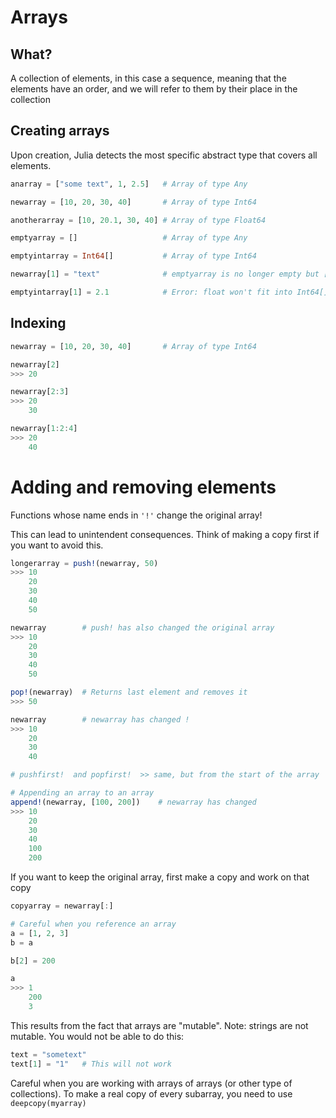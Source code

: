 # Arrays

## What?
A collection of elements, in this case a sequence, meaning that the elements have an order, and we will refer to them by their place in the collection


## Creating arrays
Upon creation, Julia detects the most specific abstract type that covers all elements.
```julia
anarray = ["some text", 1, 2.5]   # Array of type Any

newarray = [10, 20, 30, 40]       # Array of type Int64

anotherarray = [10, 20.1, 30, 40] # Array of type Float64

emptyarray = []                   # Array of type Any

emptyintarray = Int64[]           # Array of type Int64

newarray[1] = "text"              # emptyarray is no longer empty but ["text"]

emptyintarray[1] = 2.1            # Error: float won't fit into Int64[]
```

## Indexing
```julia
newarray = [10, 20, 30, 40]       # Array of type Int64

newarray[2]
>>> 20

newarray[2:3]
>>> 20
    30

newarray[1:2:4]
>>> 20
    40
```

# Adding and removing elements
Functions whose name ends in `'!'` change the original array!

This can lead to unintendent consequences. Think of making a copy first if you want to avoid this.

```julia
longerarray = push!(newarray, 50)
>>> 10
    20
    30
    40
    50

newarray        # push! has also changed the original array
>>> 10
    20
    30
    40
    50
```
```julia
pop!(newarray)  # Returns last element and removes it
>>> 50

newarray        # newarray has changed !
>>> 10
    20
    30
    40

# pushfirst!  and popfirst!  >> same, but from the start of the array

# Appending an array to an array
append!(newarray, [100, 200])    # newarray has changed
>>> 10
    20
    30
    40
    100
    200
```

If you want to keep the original array, first make a copy and work on that copy
```julia
copyarray = newarray[:]

# Careful when you reference an array
a = [1, 2, 3]
b = a

b[2] = 200

a
>>> 1
    200
    3
```

This results from the fact that arrays are "mutable".
Note: strings are not mutable. You would not be able to do this:
```julia
text = "sometext"
text[1] = "1"   # This will not work
```

Careful when you are working with arrays of arrays (or other type of collections). To make a real copy of every subarray, you need to use `deepcopy(myarray)`
